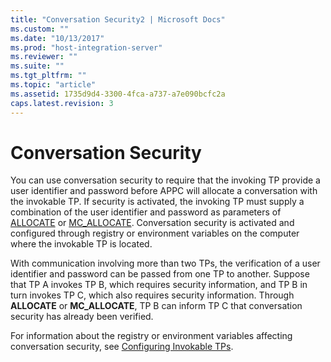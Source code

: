 ```yaml
---
title: "Conversation Security2 | Microsoft Docs"
ms.custom: ""
ms.date: "10/13/2017"
ms.prod: "host-integration-server"
ms.reviewer: ""
ms.suite: ""
ms.tgt_pltfrm: ""
ms.topic: "article"
ms.assetid: 1735d9d4-3300-4fca-a737-a7e090bcfc2a
caps.latest.revision: 3
---
```

# Conversation Security
You can use conversation security to require that the invoking TP provide a user identifier and password before APPC will allocate a conversation with the invokable TP. If security is activated, the invoking TP must supply a combination of the user identifier and password as parameters of [ALLOCATE](../Topic/ALLOCATE1.md) or [MC_ALLOCATE](../Topic/MC_ALLOCATE1.md). Conversation security is activated and configured through registry or environment variables on the computer where the invokable TP is located.  
  
 With communication involving more than two TPs, the verification of a user identifier and password can be passed from one TP to another. Suppose that TP A invokes TP B, which requires security information, and TP B in turn invokes TP C, which also requires security information. Through **ALLOCATE** or **MC_ALLOCATE**, TP B can inform TP C that conversation security has already been verified.  
  
 For information about the registry or environment variables affecting conversation security, see [Configuring Invokable TPs](../core/configuring-invokable-tps.md).